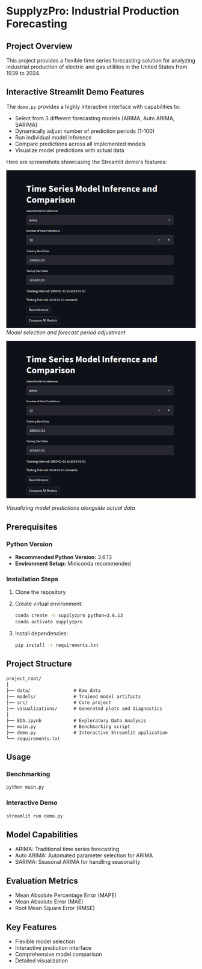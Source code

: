 # SupplyzPro: Industrial Production Forecasting

## Project Overview

This project provides a flexible time series forecasting solution for analyzing industrial production of electric and gas utilities in the United States from 1939 to 2024.

## Interactive Streamlit Demo Features

The `demo.py` provides a highly interactive interface with capabilities to:
- Select from 3 different forecasting models (ARIMA, Auto ARIMA, SARIMA)
- Dynamically adjust number of prediction periods (1-100)
- Run individual model inference
- Compare predictions across all implemented models
- Visualize model predictions with actual data

Here are screenshots showcasing the Streamlit demo's features:

![Time Series Model Inference and Comparison](visualizations/demo1.PNG)
*Model selection and forecast period adjustment*

![Forecasting Results Visualization](visualizations/demo1.PNG)

*Visualizing model predictions alongside actual data*


## Prerequisites

### Python Version
- **Recommended Python Version:** 3.6.13
- **Environment Setup:** Miniconda recommended

### Installation Steps

1. Clone the repository
2. Create virtual environment:
   ```bash
   conda create -n supplyzpro python=3.6.13
   conda activate supplyzpro
   ```

3. Install dependencies:
   ```bash
   pip install -r requirements.txt
   ```

## Project Structure

```
project_root/
│
├── data/                # Raw data
│── models/              # Trained model artifacts
│── src/                 # Core project 
│── visualizations/      # Generated plots and diagnostics
│
├── EDA.ipynb            # Exploratory Data Analysis
├── main.py              # Benchmarking script
├── demo.py              # Interactive Streamlit application
└── requirements.txt
```

## Usage

### Benchmarking
```bash
python main.py
```

### Interactive Demo
```bash
streamlit run demo.py
```

## Model Capabilities
- ARIMA: Traditional time series forecasting
- Auto ARIMA: Automated parameter selection for ARIMA
- SARIMA: Seasonal ARIMA for handling seasonality

## Evaluation Metrics
- Mean Absolute Percentage Error (MAPE)
- Mean Absolute Error (MAE)
- Root Mean Square Error (RMSE)

## Key Features
- Flexible model selection
- Interactive prediction interface
- Comprehensive model comparison
- Detailed visualization

